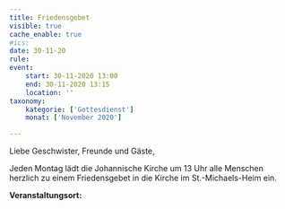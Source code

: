 ```yaml
---
title: Friedensgebet
visible: true
cache_enable: true
#ics: 
date: 30-11-20
rule: 
event:
	start: 30-11-2020 13:00
	end: 30-11-2020 13:15
	location: ''
taxonomy:
	kategorie: ['Gottesdienst']
	monat: ['November 2020']

---
```

Liebe Geschwister, Freunde und Gäste,

Jeden Montag lädt die Johannische Kirche um 13 Uhr alle Menschen herzlich zu einem Friedensgebet in die Kirche im St.-Michaels-Heim ein.



**Veranstaltungsort:** 

